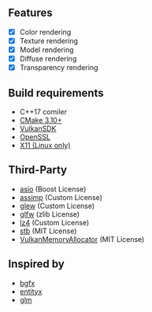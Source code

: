 ## Features
- [x] Color rendering
- [x] Texture rendering
- [x] Model rendering
- [x] Diffuse rendering
- [x] Transparency rendering

## Build requirements
* C++17 comiler
* [CMake 3.10+](https://cmake.org/)
* [VulkanSDK](https://vulkan.lunarg.com/)
* [OpenSSL](https://www.openssl.org)
* [X11 (Linux only)](https://www.x.org/wiki/)

## Third-Party
* [asio](https://github.com/chriskohlhoff/asio) (Boost License)
* [assimp](https://github.com/assimp/assimp) (Custom License)
* [glew](https://github.com/nigels-com/glew) (Custom License)
* [glfw](https://github.com/glfw/glfw) (zlib License)
* [lz4](https://github.com/lz4/lz4) (Custom License)
* [stb](https://github.com/nothings/stb) (MIT License)
* [VulkanMemoryAllocator](https://github.com/GPUOpen-LibrariesAndSDKs/VulkanMemoryAllocator) (MIT License)

## Inspired by
* [bgfx](https://github.com/bkaradzic/bgfx/)
* [entityx](https://github.com/alecthomas/entityx/)
* [glm](https://github.com/g-truc/glm)
